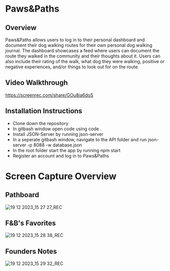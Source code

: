 # Paws&Paths

## Overview

Paws&Paths allows users to log in to their personal dashboard and document their dog walking routes for their own personal dog walking journal. The dashboard showcases a feed where users can document the route they walked in the community and their thoughts about it. Users can also include their rating of the walk, what dog they were walking, positive or negative experiences, and/or things to look out for on the route.

## Video Walkthrough
https://screenrec.com/share/GOu8ia6doS

## Installation Instructions
* Clone down the repository
* In gitbash window open code using code .
* Install JSON-Server by running json-server
* In a seperate gitbash window, navigate to the API folder and run json-server -p 8088 -w database.json
* In the root folder start the app by running npm start
* Register an account and log in to Paws&Paths

# Screen Capture Overview 

## Pathboard

![19 12 2023_15 27 27_REC](https://github.com/techhannaht/Paws-Paths/assets/115485891/f264ba68-3bbf-4376-9a8d-95ac7dd7b3f3)

## F&B's Favorites

![19 12 2023_15 28 38_REC](https://github.com/techhannaht/Paws-Paths/assets/115485891/2d6c142b-b642-46d2-836f-e3c593c35c2e)


## Founders Notes

![19 12 2023_15 29 32_REC](https://github.com/techhannaht/Paws-Paths/assets/115485891/df72cad3-15ee-4f01-9407-be9b693e7da0)

